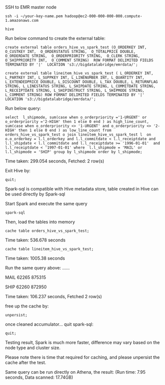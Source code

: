 SSH to EMR master node

  `ssh -i ~/your-key-name.pem hadoop@ec2-000-000-000-000.compute-1.amazonaws.com`

  `hive`

Run below command to create the external table:

  `create external table orders_hive_vs_spark_test
  (O_ORDERKEY INT, 
  O_CUSTKEY INT, 
  O_ORDERSTATUS STRING, 
  O_TOTALPRICE DOUBLE, 
  O_ORDERDATE STRING, 
  O_ORDERPRIORITY STRING, 
  O_CLERK STRING, 
  O_SHIPPRIORITY INT, 
  O_COMMENT STRING) 
  ROW FORMAT DELIMITED FIELDS TERMINATED BY '|' 
  LOCATION 's3://bigdatalabridge/emrdata/';`



  `create external table lineitem_hive_vs_spark_test (
  L_ORDERKEY INT,
  L_PARTKEY INT,
  L_SUPPKEY INT,
  L_LINENUMBER INT,
  L_QUANTITY INT,
  L_EXTENDEDPRICE DOUBLE,
  L_DISCOUNT DOUBLE,
  L_TAX DOUBLE,
  L_RETURNFLAG STRING,
  L_LINESTATUS STRING,
  L_SHIPDATE STRING,
  L_COMMITDATE STRING,
  L_RECEIPTDATE STRING,
  L_SHIPINSTRUCT STRING,
  L_SHIPMODE STRING, L_COMMENT STRING)
  ROW FORMAT DELIMITED FIELDS TERMINATED BY '|'
  LOCATION 's3://bigdatalabridge/emrdata/';`

Run below query:


`select 
  l_shipmode,
  sum(case
    when o_orderpriority ='1-URGENT'
         or o_orderpriority ='2-HIGH'
    then 1
    else 0
end
  ) as high_line_count,
  sum(case
    when o_orderpriority <> '1-URGENT'
         and o_orderpriority <> '2-HIGH'
    then 1
    else 0
end
  ) as low_line_count
from
  orders_hive_vs_spark_test o join lineitem_hive_vs_spark_test l 
  on 
    o.o_orderkey = l.l_orderkey and l.l_commitdate < l.l_receiptdate
and l.l_shipdate < l.l_commitdate and l.l_receiptdate >= '1996-01-01' 
and l.l_receiptdate < '1997-01-01'
where 
  l.l_shipmode = 'MAIL' or l.l_shipmode = 'SHIP'
group by l_shipmode
order by l_shipmode;`

Time taken: 299.054 seconds, Fetched: 2 row(s)

Exit Hive by:

  `quit;`

Spark-sql is compatible with Hive metadata store, table created in Hive can be used directly by Spark-sql

Start Spark and execute the same query

  `spark-sql`

Then, load the tables into memory

`cache table orders_hive_vs_spark_test;`

Time taken: 536.678 seconds

`cache table lineitem_hive_vs_spark_test;`

Time taken: 1005.38 seconds


Run the same query above:
......

MAIL	62265	875315

SHIP	62260	872950

Time taken: 106.237 seconds, Fetched 2 row(s)



free up the cache by:

`unpersist;`

once cleaned accumulator... quit spark-sql:

`quit;`


Testing result, Spark is much more faster, difference may vary based on the node type and cluster size.

Please note there is time that required for caching, and please unpersist the cache after the test.

Same query can be run directly on Athena, the result: (Run time: 7.95 seconds, Data scanned: 17.74GB)

